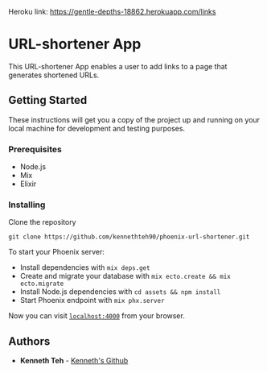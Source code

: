 Heroku link: https://gentle-depths-18862.herokuapp.com/links

# URL-shortener App

This URL-shortener App enables a user to add links to a page that generates shortened URLs.

## Getting Started

These instructions will get you a copy of the project up and running on your local machine for development and testing purposes.

### Prerequisites

* Node.js
* Mix
* Elixir

### Installing

Clone the repository
```
git clone https://github.com/kennethteh90/phoenix-url-shortener.git
```

To start your Phoenix server:

  * Install dependencies with `mix deps.get`
  * Create and migrate your database with `mix ecto.create && mix ecto.migrate`
  * Install Node.js dependencies with `cd assets && npm install`
  * Start Phoenix endpoint with `mix phx.server`

Now you can visit [`localhost:4000`](http://localhost:4000) from your browser.

## Authors

* **Kenneth Teh** - [Kenneth's Github](https://github.com/kennethteh90)

